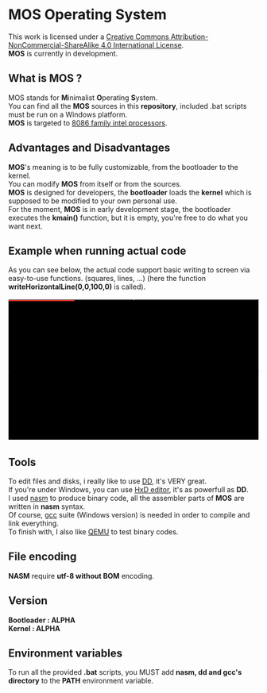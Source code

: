 # MOS Operating System
This work is licensed under a [Creative Commons Attribution-NonCommercial-ShareAlike 4.0 International License](https://creativecommons.org/licenses/by-nc-sa/4.0/).</br>
**MOS** is currently in development.</br>
## What is MOS ?
MOS stands for **M**inimalist **O**perating **S**ystem.</br>
You can find all the **MOS** sources in this **repository**, included .bat scripts must be run on a Windows platform.</br>
**MOS** is targeted to [8086 family intel processors](https://en.wikipedia.org/wiki/Intel_8086).</br>
## Advantages and Disadvantages
**MOS**'s meaning is to be fully customizable, from the bootloader to the kernel.</br>
You can modify **MOS** from itself or from the sources.</br>
**MOS** is designed for developers, the **bootloader** loads the **kernel** which is supposed to be modified to your own personal use.</br>
For the moment, **MOS** is in early development stage, the bootloader executes the **kmain()** function, but it is empty, you're free to do what you want next.
## Example when running actual code
As you can see below, the actual code support basic writing to screen via easy-to-use functions. (squares, lines, ...) (here the function **writeHorizontalLine(0,0,100,0)** is called). </br>
</br>
![Example](image.png)
## Tools
To edit files and disks, i really like to use [DD](https://fr.wikipedia.org/wiki/Dd_(Unix)), it's VERY great.</br>
If you're under Windows, you can use [HxD editor](https://mh-nexus.de/en/hxd/), it's as powerfull as **DD**.</br>
I used [nasm](http://www.nasm.us/) to produce binary code, all the assembler parts of **MOS** are written in **nasm** syntax.</br>
Of course, [gcc](http://www.mingw.org/) suite (Windows version) is needed in order to compile and link everything.</br>
To finish with, I also like [QEMU](http://wiki.qemu.org/Main_Page) to test binary codes.
## File encoding
**NASM** require **utf-8 without BOM** encoding.
## Version
**Bootloader : ALPHA**</br>
**Kernel : ALPHA**
## Environment variables
To run all the provided **.bat** scripts, you MUST add **nasm, dd and gcc's directory** to the **PATH** environment variable.
